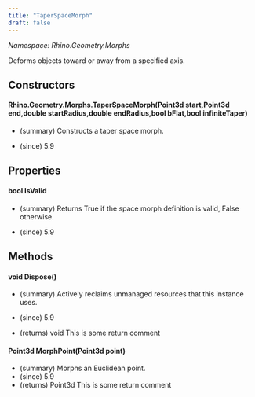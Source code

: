 ```yaml
---
title: "TaperSpaceMorph"
draft: false
---
```


*Namespace: Rhino.Geometry.Morphs*

   Deforms objects toward or away from a specified axis.
   
## Constructors
#### Rhino.Geometry.Morphs.TaperSpaceMorph(Point3d start,Point3d end,double startRadius,double endRadius,bool bFlat,bool infiniteTaper)
- (summary) 
     Constructs a taper space morph.
     
- (since) 5.9
## Properties
#### bool IsValid
- (summary) 
     Returns True if the space morph definition is valid, False otherwise.
     
- (since) 5.9
## Methods
#### void Dispose()
- (summary) 
     Actively reclaims unmanaged resources that this instance uses.
     
- (since) 5.9
- (returns) void This is some return comment
#### Point3d MorphPoint(Point3d point)
- (summary) Morphs an Euclidean point.
- (since) 5.9
- (returns) Point3d This is some return comment
